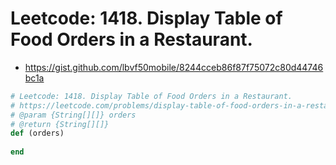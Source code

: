 # Leetcode: 1418. Display Table of Food Orders in a Restaurant.

- https://gist.github.com/lbvf50mobile/8244cceb86f87f75072c80d44746bc1a


```Ruby
# Leetcode: 1418. Display Table of Food Orders in a Restaurant.
# https://leetcode.com/problems/display-table-of-food-orders-in-a-restaurant/
# @param {String[][]} orders
# @return {String[][]}
def (orders)
    
end
```